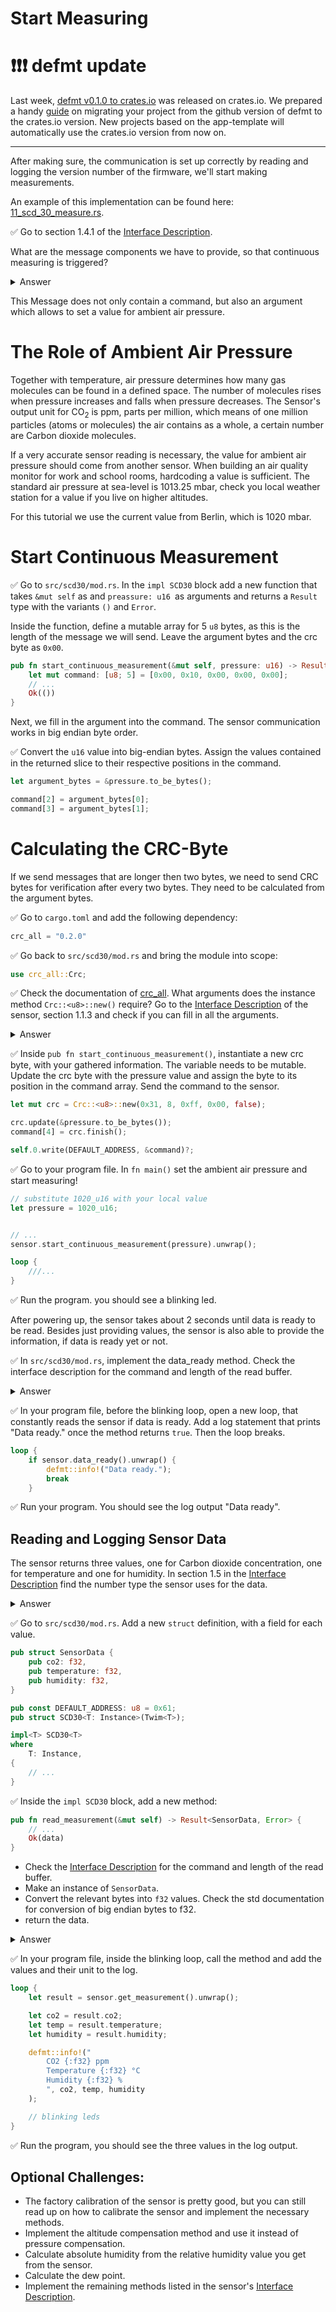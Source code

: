 # Start Measuring

# ❗️❗️❗️ defmt update

Last week, [defmt v0.1.0 to crates.io][defmt-crates] was released on crates.io. We prepared a handy [guide] on migrating your project from the github version of defmt to the crates.io version. New projects based on the app-template will automatically use the crates.io version from now on.

----

After making sure, the communication is set up correctly by reading and logging the version number of the firmware, we'll start making measurements. 

An example of this implementation can be found here: [11_scd_30_measure.rs](https://github.com/knurling-rs/knurling-sessions-20q4/blob/main/src/bin/11_scd_30_measure.rs).

✅ Go to section 1.4.1 of the [Interface Description]. 

What are the message components we have to provide, so that continuous measuring is triggered?

<details>
    <summary>Answer</summary>

    0x00 Command byte
    0x10 Command byte
    0x00 Argument: Ambient Air Pressure
    0x00 Argument: Ambient Air Pressure
    0x81 CRC byte

    The start and stop sign are automatically provided by the write method.
</details>


This Message does not only contain a command, but also an argument which allows to set a value for ambient air pressure. 


# The Role of Ambient Air Pressure

Together with temperature, air pressure determines how many gas molecules can be found in a defined space. The number of molecules rises when pressure increases and falls when pressure decreases. The Sensor's output unit for CO<sub>2</sub> is ppm, parts per million, which means of one million particles (atoms or molecules) the air contains as a whole, a certain number are Carbon dioxide molecules.

If a very accurate sensor reading is necessary, the value for ambient air pressure should come from another sensor. When building an air quality monitor for work and school rooms, hardcoding a value is sufficient. The standard air pressure at sea-level is 1013.25 mbar, check you local weather station for a value if you live on higher altitudes. 

For this tutorial we use the current value from Berlin, which is 1020 mbar. 

# Start Continuous Measurement

✅ Go to `src/scd30/mod.rs`. In the `impl SCD30` block add a new function that takes `&mut self` as and `preassure: u16 `as arguments and returns a `Result` type with the variants `()` and `Error`.

Inside the function, define a mutable array for 5 `u8` bytes, as this is the length of the message we will send. Leave the argument bytes and the crc byte as `0x00`.

```rust
pub fn start_continuous_measurement(&mut self, pressure: u16) -> Result<(), Error> {
    let mut command: [u8; 5] = [0x00, 0x10, 0x00, 0x00, 0x00];
    // ...
    Ok(())
}
```

Next, we fill in the argument into the command. The sensor communication works in big endian byte order. 

✅ Convert the `u16` value into big-endian bytes. Assign the values contained in the returned slice to their respective positions in the command. 

```rust
let argument_bytes = &pressure.to_be_bytes();

command[2] = argument_bytes[0];
command[3] = argument_bytes[1];
```

# Calculating the CRC-Byte

If we send messages that are longer then two bytes, we need to send CRC bytes for verification after every two bytes. They need to be calculated from the argument bytes.

✅ Go to `cargo.toml` and add the following dependency:

```rust
crc_all = "0.2.0"
```

✅ Go back to `src/scd30/mod.rs` and bring the module into scope:

```rust
use crc_all::Crc;
```
✅ Check the documentation of [crc_all]. What arguments does the instance method `Crc::<u8>::new()` require?
Go to the [Interface Description] of the sensor, section 1.1.3 and check if you can fill in all the arguments. 

<details>
    <summary>Answer</summary>

    |arguments|information|
    |-|-|
    |poly: u8|0x31|
    |width: uszise|8|
    |init: u8|0xff|
    |xorout: u8|0x00|
    |reflect: bool|false|

</details>


✅ Inside `pub fn start_continuous_measurement()`, instantiate a new crc byte, with your gathered information. The variable needs to be mutable. Update the crc byte with the pressure value and assign the byte to its position in the command array. Send the command to the sensor. 

```rust
let mut crc = Crc::<u8>::new(0x31, 8, 0xff, 0x00, false);

crc.update(&pressure.to_be_bytes());
command[4] = crc.finish();

self.0.write(DEFAULT_ADDRESS, &command)?;
```

✅ Go to your program file. In `fn main()` set the ambient air pressure and start measuring! 

```rust
// substitute 1020_u16 with your local value
let pressure = 1020_u16;


// ...
sensor.start_continuous_measurement(pressure).unwrap();

loop {
    ///...
}
```

✅ Run the program. you should see a blinking led.

After powering up, the sensor takes about 2 seconds until data is ready to be read. Besides just providing values, the sensor is also able to provide the information, if data is ready yet or not. 

✅ In `src/scd30/mod.rs`, implement the data_ready method. Check the interface description for the command and length of the read buffer. 

<details>
    <summary>Answer</summary>

    ```rust
    pub fn data_ready(&mut self) -> Result<bool, Error> {
    let command: [u8; 2] = [0x02, 0x02];
    let mut rd_buffer = [0u8; 3];

    self.0.write(DEFAULT_ADDRESS, &command)?;
    self.0.read(DEFAULT_ADDRESS, &mut rd_buffer)?;

    Ok(u16::from_be_bytes([rd_buffer[0], rd_buffer[1]]) == 1)
    }
    ```
   
</details>


✅ In your program file, before the blinking loop, open a new loop, that constantly reads the sensor if data is ready. Add a log statement that prints "Data ready." once the method returns `true`. Then the loop breaks.

```rust
loop {
    if sensor.data_ready().unwrap() {
        defmt::info!("Data ready.");
        break
    }
```

✅ Run your program. You should see the log output "Data ready".


## Reading and Logging Sensor Data

The sensor returns three values, one for Carbon dioxide concentration, one for temperature and one for humidity. In section 1.5 in the [Interface Description] find the number type the sensor uses for the data. 

<details>
    <summary>Answer</summary>

    The values the sensor returns are float numbers in big-endian format.
    
</details>

✅ Go to `src/scd30/mod.rs`. Add a new `struct` definition, with a field for each value. 

```rust
pub struct SensorData {
    pub co2: f32,
    pub temperature: f32,
    pub humidity: f32,
}

pub const DEFAULT_ADDRESS: u8 = 0x61;
pub struct SCD30<T: Instance>(Twim<T>);

impl<T> SCD30<T>
where
    T: Instance,
{
    // ...
}
 ```   

✅ Inside the `impl SCD30` block, add a new method: 

```rust
pub fn read_measurement(&mut self) -> Result<SensorData, Error> {
    // ...
    Ok(data)
}
```

* Check the [Interface Description] for the command and length of the read buffer. 
* Make an instance of `SensorData`.
* Convert the relevant bytes into `f32` values. Check the std documentation for conversion of big endian bytes to f32.
* return the data.


<details>
    <summary>Answer</summary>

```rust
pub fn read_measurement(&mut self) -> Result<SensorData, Error> {
    let command: [u8; 2] = [0x03, 0x00];
    let mut rd_buffer = [0u8; 18];

    self.0.write(DEFAULT_ADDRESS, &command)?;
    self.0.read(DEFAULT_ADDRESS, &mut rd_buffer)?;

    let data = SensorData {
        co2: f32::from_bits(u32::from_be_bytes([
            rd_buffer[0],
            rd_buffer[1],
            rd_buffer[3],
            rd_buffer[4],
        ])),
        temperature: f32::from_bits(u32::from_be_bytes([
            rd_buffer[6],
            rd_buffer[7],
            rd_buffer[9],
            rd_buffer[10],
        ])),
        humidity: f32::from_bits(u32::from_be_bytes([
            rd_buffer[12],
            rd_buffer[13],
            rd_buffer[15],
            rd_buffer[16],
        ])),
    };
    Ok(data)
}
```
    
</details>


✅ In your program file, inside the blinking loop, call the method and add the values and their unit to the log. 

```rust
loop {
    let result = sensor.get_measurement().unwrap();

    let co2 = result.co2;
    let temp = result.temperature;
    let humidity = result.humidity;

    defmt::info!("
        CO2 {:f32} ppm 
        Temperature {:f32} °C
        Humidity {:f32} %
        ", co2, temp, humidity
    );

    // blinking leds
}
```

✅ Run the program, you should see the three values in the log output. 


## Optional Challenges:

* The factory calibration of the sensor is pretty good, but you can still read up on how to calibrate the sensor and implement the necessary methods. 
* Implement the altitude compensation method and use it instead of pressure compensation. 
* Calculate absolute humidity from the relative humidity value you get from the sensor.
* Calculate the dew point.
* Implement the remaining methods listed in the sensor's [Interface Description].


[Interface Description]: https://www.sensirion.com/fileadmin/user_upload/customers/sensirion/Dokumente/9.5_CO2/Sensirion_CO2_Sensors_SCD30_Interface_Description.pdf

[crc_all]: https://docs.rs/crc_all/0.2.0/crc_all/
[guide]: https://defmt.ferrous-systems.com/migration.html  
[defmt-crates]: https://crates.io/crates/defmt

